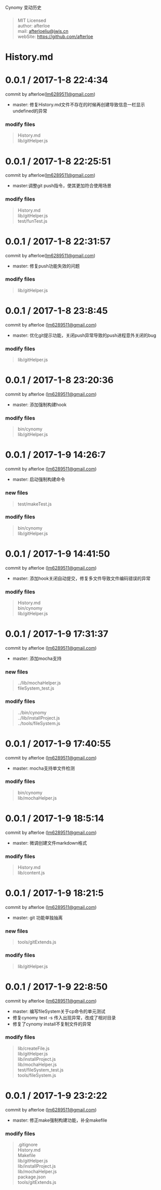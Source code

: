 Cynomy 变动历史
###
> MIT Licensed  
> author: afterloe  
> mail: afterloeliu@jwis.cn  
> webSite: https://github.com/afterloe  

History.md
===

0.0.1 / 2017-1-8 22:4:34
==================
commit by afterloe(lm6289511@gmail.com)
  * master: 修复History.md文件不存在的时候再创建导致信息一栏显示undefined的异常

### modify files
> History.md  
> lib/gitHelper.js  

0.0.1 / 2017-1-8 22:25:51
==================
commit by afterloe(lm6289511@gmail.com)
  * master:调整git push指令，使其更加符合使用场景

### modify files
> History.md  
> lib/gitHelper.js  
> test/funTest.js  

0.0.1 / 2017-1-8 22:31:57
==================
commit by afterloe(lm6289511@gmail.com)
  * master: 修复push功能失效的问题

### modify files
> lib/gitHelper.js  

0.0.1 / 2017-1-8 23:8:45
==================
commit by afterloe (lm6289511@gmail.com)
  * master: 优化git提示功能，关闭push异常导致的push进程意外关闭的bug

### modify files
> lib/gitHelper.js  

0.0.1 / 2017-1-8 23:20:36
==================
commit by afterloe (lm6289511@gmail.com)
  * master: 添加强制构建hook

### modify files
> bin/cynomy  
> lib/gitHelper.js  

0.0.1 / 2017-1-9 14:26:7
==================
commit by afterloe (lm6289511@gmail.com)
  * master: 启动强制构建命令

### new files
> test/makeTest.js  

### modify files
> bin/cynomy  
> lib/gitHelper.js  

0.0.1 / 2017-1-9 14:41:50
==================
commit by afterloe (lm6289511@gmail.com)
  * master: 添加hook关闭自动提交，修复多文件导致文件编码错误的异常


### modify files
> History.md  
> bin/cynomy  
> lib/gitHelper.js  

0.0.1 / 2017-1-9 17:31:37
==================
commit by afterloe (lm6289511@gmail.com)
  * master: 添加mocha支持


### new files
> ../lib/mochaHelper.js  
> fileSystem_test.js  
### modify files
> ../bin/cynomy  
> ../lib/installProject.js  
> ../tools/fileSystem.js  

0.0.1 / 2017-1-9 17:40:55
==================
commit by afterloe (lm6289511@gmail.com)
  * master: mocha支持单文件检测


### modify files
> bin/cynomy  
> lib/mochaHelper.js  

0.0.1 / 2017-1-9 18:5:14
==================
commit by afterloe (lm6289511@gmail.com)
  * master: 微调创建文件markdown格式


### modify files
> History.md  
> lib/content.js  

0.0.1 / 2017-1-9 18:21:5
==================
commit by afterloe (lm6289511@gmail.com)
  * master: git 功能单独抽离

### new files
> tools/gitExtends.js  
### modify files
> lib/gitHelper.js  

0.0.1 / 2017-1-9 22:8:50
==================
commit by afterloe (lm6289511@gmail.com)
  * master: 编写fileSystem关于cp命令的单元测试
  * 修复cynomy test -s 传入出现异常，改成了相对目录
  * 修复了cynomy install不复制文件的异常

### modify files
> lib/createFile.js  
> lib/gitHelper.js  
> lib/installProject.js  
> lib/mochaHelper.js  
> test/fileSystem_test.js  
> tools/fileSystem.js  

0.0.1 / 2017-1-9 23:2:22
==================
commit by afterloe (lm6289511@gmail.com)

  * master: 修正make强制构建功能，补全makefile

### modify files
> .gitignore  
> History.md  
> Makefile  
> lib/gitHelper.js  
> lib/installProject.js  
> lib/mochaHelper.js  
> package.json  
> tools/gitExtends.js  


